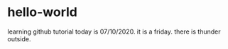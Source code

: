 # hello-world
learning github tutorial
today is 07/10/2020. it is a friday. there is thunder outside.
